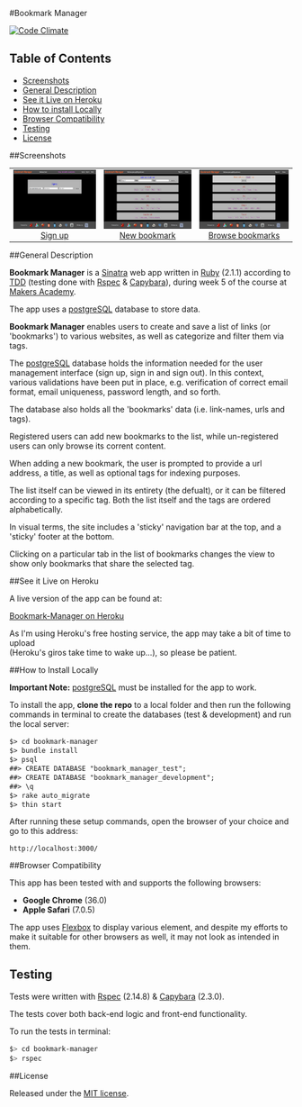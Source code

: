 #Bookmark Manager 

[![Code Climate](https://codeclimate.com/github/nadavmatalon/bookmark-manager/badges/gpa.svg)](https://codeclimate.com/github/nadavmatalon/bookmark-manager)

## Table of Contents

* [Screenshots](#screenshots)
* [General Description](#general-description)
* [See it Live on Heroku](#see-it-live-on-heroku)
* [How to install Locally](#how-to-install-locally)
* [Browser Compatibility](#browser-compatibility)
* [Testing](#testing)
* [License](#license)


##Screenshots

<table>
	<tr>
		<td align="center" width="190px" >
			<a href="https://raw.githubusercontent.com/nadavmatalon/bookmark-manager/master/public/images/app_screenshot_3.png">
				<img src="public/images/app_screenshot_3.png" height="105px" />
				 Sign up
			</a>
		</td>
		<td align="center" width="190px" >
			<a href="https://raw.githubusercontent.com/nadavmatalon/bookmark-manager/master/public/images/app_screenshot_1.png">
				<img src="public/images/app_screenshot_1.png" height="105px" />
				New bookmark
			</a>
		</td>
		<td align="center" width="190px" >
			<a href="https://raw.githubusercontent.com/nadavmatalon/bookmark-manager/master/public/images/app_screenshot_2.png">
				<img src="public/images/app_screenshot_2.png" height="105px" />
				Browse bookmarks
			</a>
		</td>
	</tr>
</table>


##General Description

__Bookmark Manager__ is a [Sinatra](http://www.sinatrarb.com) web app 
written in [Ruby](https://www.ruby-lang.org/en/) (2.1.1) according to 
[TDD](http://en.wikipedia.org/wiki/Test-driven_development)
(testing done with [Rspec](http://rspec.info/) &amp; 
[Capybara](https://github.com/jnicklas/capybara)), 
during week 5 of the course at [Makers Academy](http://www.makersacademy.com/).

The app uses a [postgreSQL](http://www.postgresql.org) database to store data.

__Bookmark Manager__ enables users 
to create and save a list of links (or 'bookmarks') to various websites, 
as well as categorize and filter them via tags.

The [postgreSQL](http://www.postgresql.org) database holds the information needed for 
the user management interface (sign up, sign in and sign out). 
In this context, various validations have been put in place, e.g. 
verification of correct email format, email uniqueness, password length, and so forth.

The database also holds all the 'bookmarks' data (i.e. link-names, urls and tags). 

Registered users can add new bookmarks to the list, while un-registered users can only 
browse its corrent content.

When adding a new bookmark, the user is prompted to provide a url address, a title, as well as
optional tags for indexing purposes.

The list itself can be viewed in its entirety (the defualt), or it can be filtered according
to a specific tag. Both the list itself and the tags are ordered alphabetically.

In visual terms, the site includes a 'sticky' navigation bar at the top, and a 'sticky' footer at
the bottom.

Clicking on a particular tab in the list of bookmarks changes the view to show only 
bookmarks that share the selected tag.


##See it Live on Heroku

A live version of the app can be found at:

[Bookmark-Manager on Heroku](http://makers-bookmark-manager.herokuapp.com/)

As I'm using Heroku's free hosting service, the app may take a bit of time to upload  
(Heroku's giros take time to wake up...), so please be patient.


##How to Install Locally

__Important Note:__  [postgreSQL](http://www.postgresql.org) must be installed for the 
app to work.

To install the app, __clone the repo__ to a local folder and then run the 
following commands in terminal to create the databases (test &amp; development) 
and run the local server:

```
$> cd bookmark-manager
$> bundle install
$> psql
##> CREATE DATABASE "bookmark_manager_test";
##> CREATE DATABASE "bookmark_manager_development";
##> \q
$> rake auto_migrate
$> thin start
```

After running these setup commands, open the browser of your choice and go to this address:

```
http://localhost:3000/
```


##Browser Compatibility

This app has been tested with and supports the following browsers:

* __Google Chrome__ (36.0)
* __Apple Safari__ (7.0.5)

The app uses [Flexbox](http://philipwalton.github.io/solved-by-flexbox/) to 
display various element, and despite my efforts to make 
it suitable for other browsers as well, it may not look as intended in them.


##  Testing

Tests were written with [Rspec](http://rspec.info/) (2.14.8) &amp; 
[Capybara](https://github.com/jnicklas/capybara) (2.3.0).

The tests cover both back-end logic and front-end functionality.

To run the tests in terminal:

```bash
$> cd bookmark-manager
$> rspec
```

##License

<p>Released under the <a href="http://www.opensource.org/licenses/MIT">MIT license</a>.</p>


